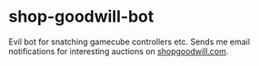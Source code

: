 # shop-goodwill-bot
Evil bot for snatching gamecube controllers etc. Sends me email notifications for interesting auctions on [shopgoodwill.com](shopgoodwill.com). 

